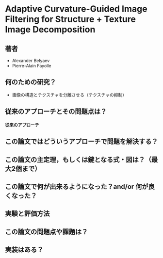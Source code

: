 # Adaptive Curvature-Guided Image Filtering for Structure + Texture Image Decomposition

## 著者
- Alexander Belyaev
- Pierre-Alain Fayolle

## 何のための研究？
- 画像の構造とテクスチャを分離させる（テクスチャの抑制）


## 従来のアプローチとその問題点は？
#### 従来のアプローチ


## この論文ではどういうアプローチで問題を解決する？


## この論文の主定理，もしくは鍵となる式・図は？（最大2個まで）


## この論文で何が出来るようになった？and/or 何が良くなった？　


## 実験と評価方法


## この論文の問題点や課題は？


## 実装はある？

